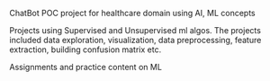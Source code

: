 ChatBot POC project for healthcare domain using AI, ML concepts 

Projects using Supervised and Unsupervised ml algos. The projects included data exploration, visualization, data preprocessing, feature extraction, building confusion matrix etc.

Assignments and practice content on ML


